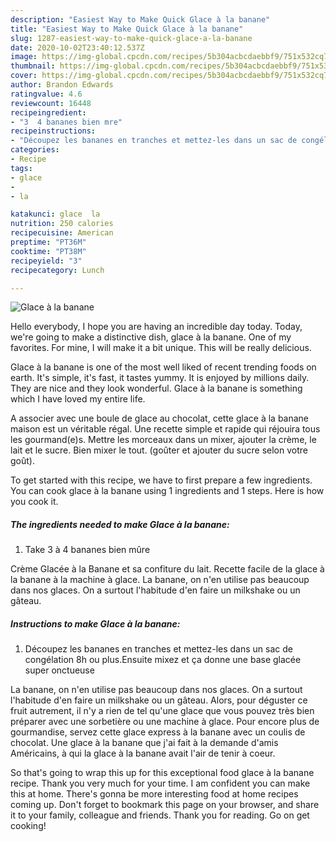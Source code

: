 ```yaml
---
description: "Easiest Way to Make Quick Glace à la banane"
title: "Easiest Way to Make Quick Glace à la banane"
slug: 1287-easiest-way-to-make-quick-glace-a-la-banane
date: 2020-10-02T23:40:12.537Z
image: https://img-global.cpcdn.com/recipes/5b304acbcdaebbf9/751x532cq70/glace-a-la-banane-photo-principale-de-la-recette.jpg
thumbnail: https://img-global.cpcdn.com/recipes/5b304acbcdaebbf9/751x532cq70/glace-a-la-banane-photo-principale-de-la-recette.jpg
cover: https://img-global.cpcdn.com/recipes/5b304acbcdaebbf9/751x532cq70/glace-a-la-banane-photo-principale-de-la-recette.jpg
author: Brandon Edwards
ratingvalue: 4.6
reviewcount: 16448
recipeingredient:
- "3  4 bananes bien mre"
recipeinstructions:
- "Découpez les bananes en tranches et mettez-les dans un sac de congélation 8h ou plus.Ensuite mixez et ça donne une base glacée super onctueuse"
categories:
- Recipe
tags:
- glace
- 
- la

katakunci: glace  la 
nutrition: 250 calories
recipecuisine: American
preptime: "PT36M"
cooktime: "PT38M"
recipeyield: "3"
recipecategory: Lunch

---
```



![Glace à la banane](https://img-global.cpcdn.com/recipes/5b304acbcdaebbf9/751x532cq70/glace-a-la-banane-photo-principale-de-la-recette.jpg)

Hello everybody, I hope you are having an incredible day today. Today, we're going to make a distinctive dish, glace à la banane. One of my favorites. For mine, I will make it a bit unique. This will be really delicious.

Glace à la banane is one of the most well liked of recent trending foods on earth. It's simple, it's fast, it tastes yummy. It is enjoyed by millions daily. They are nice and they look wonderful. Glace à la banane is something which I have loved my entire life.

A associer avec une boule de glace au chocolat, cette glace à la banane maison est un véritable régal. Une recette simple et rapide qui réjouira tous les gourmand(e)s. Mettre les morceaux dans un mixer, ajouter la crème, le lait et le sucre. Bien mixer le tout. (goûter et ajouter du sucre selon votre goût).


To get started with this recipe, we have to first prepare a few ingredients. You can cook glace à la banane using 1 ingredients and 1 steps. Here is how you cook it.

<!--inarticleads1-->

##### The ingredients needed to make Glace à la banane:

1. Take 3 à 4 bananes bien mûre


Crème Glacée à la Banane et sa confiture du lait. Recette facile de la glace à la banane à la machine à glace. La banane, on n&#39;en utilise pas beaucoup dans nos glaces. On a surtout l&#39;habitude d&#39;en faire un milkshake ou un gâteau. 

<!--inarticleads2-->

##### Instructions to make Glace à la banane:

1. Découpez les bananes en tranches et mettez-les dans un sac de congélation 8h ou plus.Ensuite mixez et ça donne une base glacée super onctueuse


La banane, on n&#39;en utilise pas beaucoup dans nos glaces. On a surtout l&#39;habitude d&#39;en faire un milkshake ou un gâteau. Alors, pour déguster ce fruit autrement, il n&#39;y a rien de tel qu&#39;une glace que vous pouvez très bien préparer avec une sorbetière ou une machine à glace. Pour encore plus de gourmandise, servez cette glace express à la banane avec un coulis de chocolat. Une glace à la banane que j&#39;ai fait à la demande d&#39;amis Américains, à qui la glace à la banane avait l&#39;air de tenir à coeur. 

So that's going to wrap this up for this exceptional food glace à la banane recipe. Thank you very much for your time. I am confident you can make this at home. There's gonna be more interesting food at home recipes coming up. Don't forget to bookmark this page on your browser, and share it to your family, colleague and friends. Thank you for reading. Go on get cooking!

